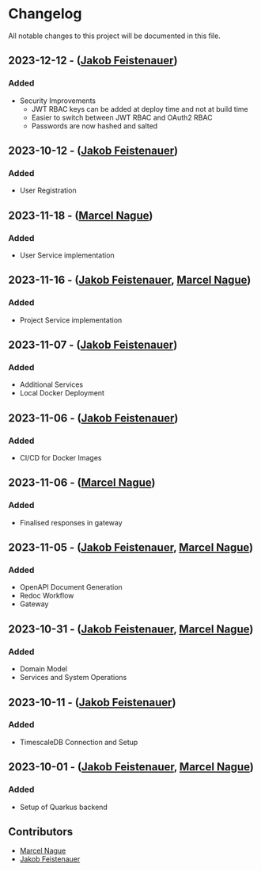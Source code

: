 # Changelog

All notable changes to this project will be documented in this file.

## 2023-12-12 - ([Jakob Feistenauer](https://github.com/yescob))

### Added

- Security Improvements
  - JWT RBAC keys can be added at deploy time and not at build time
  - Easier to switch between JWT RBAC and OAuth2 RBAC
  - Passwords are now hashed and salted

## 2023-10-12 - ([Jakob Feistenauer](https://github.com/yescob))

### Added

- User Registration

## 2023-11-18 - ([Marcel Nague](https://github.com/marcel-nague))

### Added

- User Service implementation

## 2023-11-16 - ([Jakob Feistenauer](https://github.com/yescob), [Marcel Nague](https://github.com/marcel-nague))

### Added

- Project Service implementation

## 2023-11-07 - ([Jakob Feistenauer](https://github.com/yescob))

### Added

- Additional Services
- Local Docker Deployment

## 2023-11-06 - ([Jakob Feistenauer](https://github.com/yescob))

### Added

- CI/CD for Docker Images

## 2023-11-06 - ([Marcel Nague](https://github.com/marcel-nague))

### Added

- Finalised responses in gateway

## 2023-11-05 - ([Jakob Feistenauer](https://github.com/yescob), [Marcel Nague](https://github.com/marcel-nague))

### Added

- OpenAPI Document Generation
- Redoc Workflow
- Gateway

## 2023-10-31 - ([Jakob Feistenauer](https://github.com/yescob), [Marcel Nague](https://github.com/marcel-nague))

### Added

- Domain Model
- Services and System Operations

## 2023-10-11 - ([Jakob Feistenauer](https://github.com/yescob))

### Added

- TimescaleDB Connection and Setup

## 2023-10-01 - ([Jakob Feistenauer](https://github.com/yescob), [Marcel Nague](https://github.com/marcel-nague))

### Added

- Setup of Quarkus backend

## Contributors

- [Marcel Nague](https://github.com/marcel-nague)
- [Jakob Feistenauer](https://github.com/yescob)

